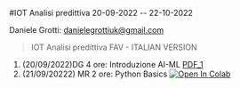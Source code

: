 #IOT Analisi predittiva 20-09-2022 -- 22-10-2022 

Daniele Grotti: danielegrottiuk@gmail.com

> IOT Analisi predittiva FAV - ITALIAN VERSION

1. (20/09/2022)DG 4 ore: Introduzione AI-ML [PDF_1](pdf/00_intro_ML.pdf)
2.  (21/09/20222) MR 2 ore: Python Basics  [![Open In Colab](https://colab.research.google.com/assets/colab-badge.svg)](https://colab.research.google.com/github/visiont3lab/IOT_2022/blob/main/IOT-Lesson1-Python-Basics.ipynb)
